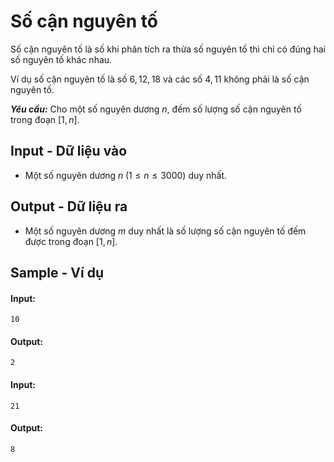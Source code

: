 
# Số cận nguyên tố

Số cận nguyên tố là số khi phân tích ra thừa số nguyên tố thì chỉ có đúng hai số nguyên tố khác nhau.

Ví dụ số cận nguyên tố là số $6, 12, 18$ và các số $4, 11$ không phải là số cận nguyên tố.

***Yêu cầu:*** Cho một số nguyên dương $n$, đếm số lượng số cận nguyên tố trong đoạn $[1, n]$.

## Input - Dữ liệu vào

- Một số nguyên dương $n \; (1 \le n \le 3000)$ duy nhất.

## Output - Dữ liệu ra

- Một số nguyên dương $m$ duy nhất là số lượng số cận nguyên tố đếm được trong đoạn $[1, n]$.

## Sample - Ví dụ

#### Input:

```
10
```

#### Output:

```
2
```

#### Input:

```
21
```

#### Output:

```
8
```
